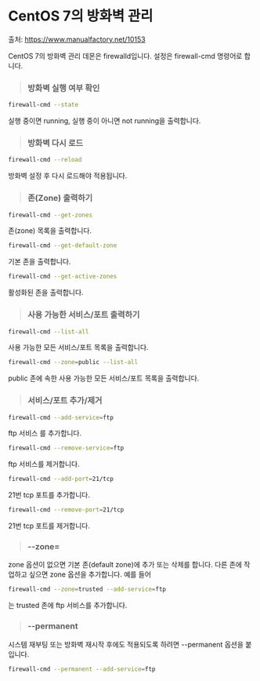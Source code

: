 # CentOS 7의 방화벽 관리 

출처: https://www.manualfactory.net/10153

CentOS 7의 방화벽 관리 데몬은 firewalld입니다. 설정은 firewall-cmd 명령어로 합니다.



> ### 방화벽 실행 여부 확인

``` bash
firewall-cmd --state
```

실행 중이면 running, 실행 중이 아니면 not running을 출력합니다.



> ### 방화벽 다시 로드

``` bash
firewall-cmd --reload
```

방화벽 설정 후 다시 로드해야 적용됩니다.



> ### 존(Zone) 출력하기

``` bash
firewall-cmd --get-zones
```

존(zone) 목록을 출력합니다.



``` bash
firewall-cmd --get-default-zone
```

기본 존을 출력합니다.



``` bash
firewall-cmd --get-active-zones
```

활성화된 존을 출력합니다.



> ### 사용 가능한 서비스/포트 출력하기

``` bash
firewall-cmd --list-all
```

사용 가능한 모든 서비스/포트 목록을 출력합니다.



``` bash
firewall-cmd --zone=public --list-all
```

public 존에 속한 사용 가능한 모든 서비스/포트 목록을 출력합니다.



> ### 서비스/포트 추가/제거

``` bash
firewall-cmd --add-service=ftp
```

ftp 서비스 를 추가합니다.



``` bash
firewall-cmd --remove-service=ftp
```

ftp 서비스를 제거합니다.



``` bash
firewall-cmd --add-port=21/tcp
```

21번 tcp 포트를 추가합니다.



``` bash
firewall-cmd --remove-port=21/tcp
```

21번 tcp 포트를 제거합니다.



> ### --zone=<zone>

zone 옵션이 없으면 기본 존(default zone)에 추가 또는 삭제를 합니다. 다른 존에 작업하고 싶으면 zone 옵션을 추가합니다. 예를 들어

``` bash
firewall-cmd --zone=trusted --add-service=ftp
```

는 trusted 존에 ftp 서비스를 추가합니다.



> ### --permanent

시스템 재부팅 또는 방화벽 재시작 후에도 적용되도록 하려면 --permanent 옵션을 붙입니다.

``` bash
firewall-cmd --permanent --add-service=ftp
```

